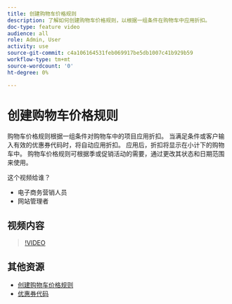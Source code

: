 ```yaml
---
title: 创建购物车价格规则
description: 了解如何创建购物车价格规则，以根据一组条件在购物车中应用折扣。
doc-type: feature video
audience: all
role: Admin, User
activity: use
source-git-commit: c4a106164531feb069917be5db1007c41b929b59
workflow-type: tm+mt
source-wordcount: '0'
ht-degree: 0%

---
```


# 创建购物车价格规则

购物车价格规则根据一组条件对购物车中的项目应用折扣。 当满足条件或客户输入有效的优惠券代码时，将自动应用折扣。 应用后，折扣将显示在小计下的购物车中。 购物车价格规则可根据季或促销活动的需要，通过更改其状态和日期范围来使用。

这个视频给谁？

- 电子商务营销人员
- 网站管理者

## 视频内容

>[!VIDEO](https://video.tv.adobe.com/v/343835?quality=12&learn=on)

## 其他资源

- [创建购物车价格规则](https://docs.magento.com/user-guide/marketing/price-rules-cart-create.html)
- [优惠券代码](https://docs.magento.com/user-guide/marketing/price-rules-cart-coupon.html)
